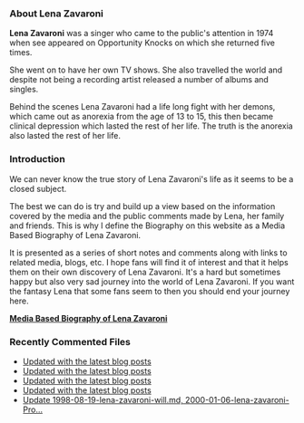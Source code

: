 ### About Lena Zavaroni

<p><strong>Lena Zavaroni</strong> was a singer who came to the public's attention in 1974 when see appeared on Opportunity Knocks on which she returned five times.</p>

<p>She went on to have her own TV shows. She also travelled the world and despite not being a recording artist released a number of albums and singles.</p>

<p>Behind the scenes Lena Zavaroni had a life long fight with her demons, which came out as anorexia from the age of 13 to 15, this then became clinical depression which lasted the rest of her life. The truth is the anorexia also lasted the rest of her life.</p>

### Introduction

<p>We can never know the true story of Lena Zavaroni's life as it seems to be a closed subject.</p>

<p>The best we can do is try and build up a view based on the information covered by the media and the public comments made by Lena, her family and friends. This is why I define the Biography on this website as a Media Based Biography of Lena Zavaroni.</p>

<p>It is presented as a series of short notes and comments along with links to related media, blogs, etc. I hope fans will find it of interest and that it helps them on their own discovery of Lena Zavaroni. It's a hard but sometimes happy but also very sad journey into the world of Lena Zavaroni. If you want the fantasy Lena that some fans seem to then you should end your journey here.</p>

<a href="https://fanzoflenazavaroni.github.io/biography/lena-zavaroni/"><strong>Media Based Biography of Lena Zavaroni</strong></a>

### Recently Commented Files

<!-- BLOG-POST-LIST:START -->
- [Updated with the latest blog posts](https://github.com/FanzOfLenaZavaroni/fanzoflenazavaroni.github.io/commit/3d0046ffbbe6f5c5cbab3171ab53f7457d4a9b4d)
- [Updated with the latest blog posts](https://github.com/FanzOfLenaZavaroni/fanzoflenazavaroni.github.io/commit/06df99db3d4c2bf904e2369b6ec164dff135f7b9)
- [Updated with the latest blog posts](https://github.com/FanzOfLenaZavaroni/fanzoflenazavaroni.github.io/commit/c3d857a078aa1b1d82720c013e3dc4d0932553a8)
- [Updated with the latest blog posts](https://github.com/FanzOfLenaZavaroni/fanzoflenazavaroni.github.io/commit/6e0483fc693a1388fda2fea6580a702594b9c006)
- [Update 1998-08-19-lena-zavaroni-will.md, 2000-01-06-lena-zavaroni-Pro…](https://github.com/FanzOfLenaZavaroni/fanzoflenazavaroni.github.io/commit/6e7c132177281258ad74ffba8146ea2b3593292e)
<!-- BLOG-POST-LIST:END -->
